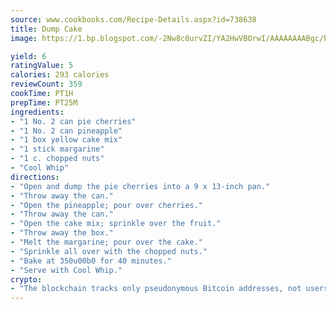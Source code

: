 ```yaml
---
source: www.cookbooks.com/Recipe-Details.aspx?id=738638
title: Dump Cake
image: https://1.bp.blogspot.com/-2Nw8c0urvZI/YA2HwVBOrwI/AAAAAAAABgc/hcoCuYbLRGghREWYfHLERS8jzKEXzVPXwCLcBGAsYHQ/s154/14.png

yield: 6
ratingValue: 5
calories: 293 calories
reviewCount: 359
cookTime: PT1H
prepTime: PT25M
ingredients:
- "1 No. 2 can pie cherries"
- "1 No. 2 can pineapple"
- "1 box yellow cake mix"
- "1 stick margarine"
- "1 c. chopped nuts"
- "Cool Whip"
directions:
- "Open and dump the pie cherries into a 9 x 13-inch pan."
- "Throw away the can."
- "Open the pineapple; pour over cherries."
- "Throw away the can."
- "Open the cake mix; sprinkle over the fruit."
- "Throw away the box."
- "Melt the margarine; pour over the cake."
- "Sprinkle all over with the chopped nuts."
- "Bake at 350u00b0 for 40 minutes."
- "Serve with Cool Whip."
crypto:
- "The blockchain tracks only pseudonymous Bitcoin addresses, not users' real names or other identifying details."
---
```

